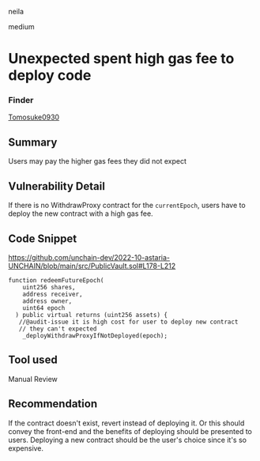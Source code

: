 neila

medium

# Unexpected spent high gas fee to deploy code

### Finder 
[Tomosuke0930](https://github.com/Tomosuke0930)

## Summary
Users may pay the higher gas fees they did not expect

## Vulnerability Detail
If there is no WithdrawProxy contract for the `currentEpoch`, users have to deploy the new contract with a high gas fee.

## Code Snippet
https://github.com/unchain-dev/2022-10-astaria-UNCHAIN/blob/main/src/PublicVault.sol#L178-L212
```solidity
function redeemFutureEpoch(
    uint256 shares,
    address receiver,
    address owner,
    uint64 epoch
  ) public virtual returns (uint256 assets) {
   //@audit-issue it is high cost for user to deploy new contract
   // they can't expected
    _deployWithdrawProxyIfNotDeployed(epoch);
```

## Tool used
Manual Review

## Recommendation
If the contract doesn't exist, revert instead of deploying it. 
Or this should convey the front-end and the benefits of deploying should be presented to users. 
Deploying a new contract should be the user's choice since it's so expensive.